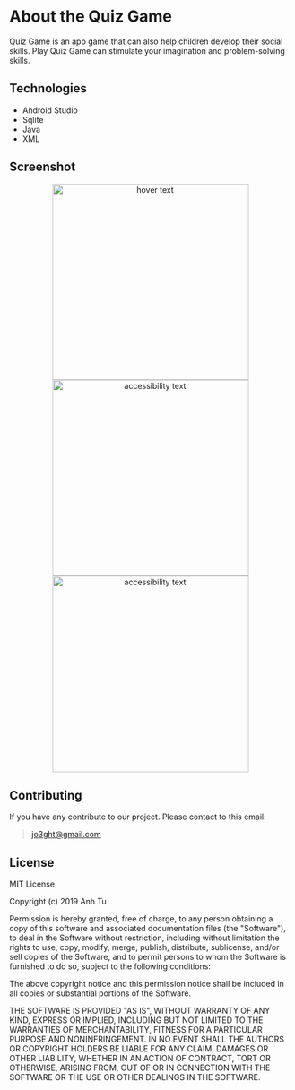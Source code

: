 # About the Quiz Game
Quiz Game is an app game that can also help children develop their social skills. Play Quiz Game can stimulate your imagination and problem-solving skills.

## Technologies
* Android Studio
* Sqlite
* Java
* XML

## Screenshot
<p align="center">
  <img src="https://i.imgur.com/Nf7EsDq.png" width="350" title="hover text">
  <img src="https://i.imgur.com/CH9z6nL.png" width="350" alt="accessibility text">
  <img src="https://i.imgur.com/RX1Sirv.png" width="350" alt="accessibility text">
</p>


## Contributing
If you have any contribute to our project. Please contact to this email:
>jo3ght@gmail.com

## License
MIT License

Copyright (c) 2019 Anh Tu

Permission is hereby granted, free of charge, to any person obtaining a copy
of this software and associated documentation files (the "Software"), to deal
in the Software without restriction, including without limitation the rights
to use, copy, modify, merge, publish, distribute, sublicense, and/or sell
copies of the Software, and to permit persons to whom the Software is
furnished to do so, subject to the following conditions:

The above copyright notice and this permission notice shall be included in all
copies or substantial portions of the Software.

THE SOFTWARE IS PROVIDED "AS IS", WITHOUT WARRANTY OF ANY KIND, EXPRESS OR
IMPLIED, INCLUDING BUT NOT LIMITED TO THE WARRANTIES OF MERCHANTABILITY,
FITNESS FOR A PARTICULAR PURPOSE AND NONINFRINGEMENT. IN NO EVENT SHALL THE
AUTHORS OR COPYRIGHT HOLDERS BE LIABLE FOR ANY CLAIM, DAMAGES OR OTHER
LIABILITY, WHETHER IN AN ACTION OF CONTRACT, TORT OR OTHERWISE, ARISING FROM,
OUT OF OR IN CONNECTION WITH THE SOFTWARE OR THE USE OR OTHER DEALINGS IN THE
SOFTWARE.
